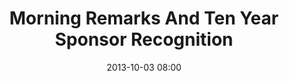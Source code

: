 ---
date: 2013-10-03 08:00
hour: 8:00 - 8:45 AM
title: Morning Remarks And Ten Year Sponsor Recognition
name: 
company:
location: 
categories: day2
expand: y
speakers:
- speaker:  
  - title: "Emcee"
    name: "Grace Figueredo"
- speaker:  
  - title: "Speaker"
    name: "Sheila Robinson"
- speaker:  
  - title: "Speaker"
    name: "Caroline A. Wanga"
- speaker:  
  - title: "Speaker"
    name: "Melissa B. Donaldson"
- speaker:  
  - title: "Speaker"
    name: "Thomas Murray"
---